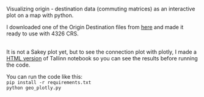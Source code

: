Visualizing origin - destination data (commuting matrices) as an interactive plot on a map with python.


I downloaded one of the Origin Destination files from [here](https://mobilitylab.ut.ee/OD/) and made it ready to use with 4326 CRS. 


<br>It is not a Sakey plot yet, but to see the connection plot with plotly, I made a [HTML version](https://github.com/MINIMALaq/Sankey_plot_on_the_map/blob/main/Tallinn.html) of Tallinn notebook so you can see the results before running the code. <br>

You can run the code like this:<br>
`pip install -r requirements.txt` <br>
`python geo_plotly.py`




